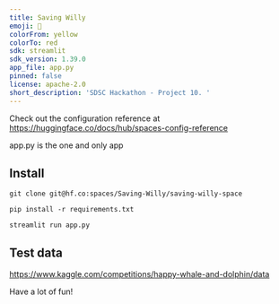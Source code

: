 ```yaml
---
title: Saving Willy
emoji: 👀
colorFrom: yellow
colorTo: red
sdk: streamlit
sdk_version: 1.39.0
app_file: app.py
pinned: false
license: apache-2.0
short_description: 'SDSC Hackathon - Project 10. '
---
```


Check out the configuration reference at https://huggingface.co/docs/hub/spaces-config-reference

app.py is the one and only app


## Install

```
git clone git@hf.co:spaces/Saving-Willy/saving-willy-space

pip install -r requirements.txt 
```

```
streamlit run app.py 
```


## Test data

https://www.kaggle.com/competitions/happy-whale-and-dolphin/data




Have a lot of fun!
